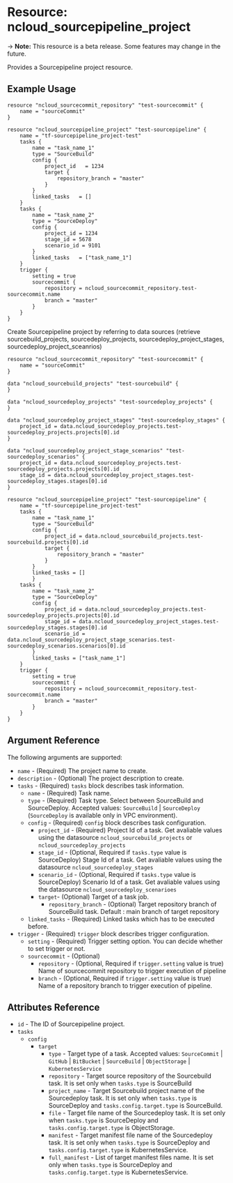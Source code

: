 # Resource: ncloud_sourcepipeline_project

-> **Note:** This resource is a beta release. Some features may change in the future.

Provides a Sourcepipeline project resource.

## Example Usage

```hcl
resource "ncloud_sourcecommit_repository" "test-sourcecommit" {
	name = "sourceCommit"
}

resource "ncloud_sourcepipeline_project" "test-sourcepipeline" {
    name = "tf-sourcepipeline_project-test"
    tasks {
        name = "task_name_1"
        type = "SourceBuild"
        config {
		    project_id   = 1234
            target {
                repository_branch = "master"
            }
        }
        linked_tasks   = []
    }
    tasks {
        name = "task_name_2"
        type = "SourceDeploy"
        config {
            project_id = 1234
            stage_id = 5678
            scenario_id = 9101
        }
        linked_tasks   = ["task_name_1"]
    }
    trigger {
        setting = true
        sourcecommit {
            repository = ncloud_sourcecommit_repository.test-sourcecommit.name
            branch = "master"
        }
    }
}
```

Create Sourcepipeline project by referring to data sources (retrieve sourcebuild_projects, sourcedeploy_projects, sourcedeploy_project_stages, sourcedeploy_project_sceanrios)

```hcl
resource "ncloud_sourcecommit_repository" "test-sourcecommit" {
    name = "sourceCommit"
}

data "ncloud_sourcebuild_projects" "test-sourcebuild" {
}

data "ncloud_sourcedeploy_projects" "test-sourcedeploy_projects" {
}

data "ncloud_sourcedeploy_project_stages" "test-sourcedeploy_stages" {
    project_id = data.ncloud_sourcedeploy_projects.test-sourcedeploy_projects.projects[0].id
}

data "ncloud_sourcedeploy_project_stage_scenarios" "test-sourcedeploy_scenarios" {
    project_id = data.ncloud_sourcedeploy_projects.test-sourcedeploy_projects.projects[0].id
    stage_id = data.ncloud_sourcedeploy_project_stages.test-sourcedeploy_stages.stages[0].id
}

resource "ncloud_sourcepipeline_project" "test-sourcepipeline" {
    name = "tf-sourcepipeline_project-test"
    tasks {
        name = "task_name_1"
        type = "SourceBuild"
        config {
            project_id = data.ncloud_sourcebuild_projects.test-sourcebuild.projects[0].id
            target {
                repository_branch = "master"
            }
        }
        linked_tasks = []
        }
    tasks {
        name = "task_name_2"
        type = "SourceDeploy"
        config {
            project_id = data.ncloud_sourcedeploy_projects.test-sourcedeploy_projects.projects[0].id
            stage_id = data.ncloud_sourcedeploy_project_stages.test-sourcedeploy_stages.stages[0].id
            scenario_id = data.ncloud_sourcedeploy_project_stage_scenarios.test-sourcedeploy_scenarios.scenarios[0].id
        }
        linked_tasks = ["task_name_1"]
    }
    trigger {
        setting = true
        sourcecommit {
            repository = ncloud_sourcecommit_repository.test-sourcecommit.name
            branch = "master"
        }
    }
}
```

## Argument Reference

The following arguments are supported:

*   `name` - (Required) The project name to create.
*   `description` - (Optional) The project description to create.
*   `tasks` - (Required) `tasks` block describes task information.
    *   `name` - (Required) Task name.
    *   `type` - (Required) Task type. Select between SourceBuild and SourceDeploy. Accepted values: `SourceBuild` | `SourceDeploy` (`SourceDeploy` is available only in VPC environment).
    *   `config` - (Required) `config` block describes task configuration.
        *   `project_id` - (Required) Project Id of a task. Get avaliable values using the datasource `ncloud_sourcebuild_projects` or `ncloud_sourcedeploy_projects`
        *   `stage_id` - (Optional, Required if `tasks.type` value is SourceDeploy) Stage Id of a task. Get avaliable values using the datasource `ncloud_sourcedeploy_stages`
        *   `scenario_id` - (Optional, Required if `tasks.type` value is SourceDeploy) Scenario Id of a task. Get avaliable values using the datasource `ncloud_sourcedeploy_scenarioes`
        *   `target`- (Optional) Target of a task job.
            *   `repository_branch` - (Optional) Target repository branch of SourceBuild task. Default : main branch of target repository
    *   `linked_tasks` - (Required) Linked tasks which has to be executed before.
*   `trigger` - (Required) `trigger` block describes trigger configuration.
    *   `setting` - (Required) Trigger setting option. You can decide whether to set trigger or not.
    *   `sourcecommit` - (Optional)
        *   `repository` - (Optional, Required if `trigger.setting` value is true) Name of sourcecommit repository to trigger execution of pipeline
        *   `branch` - (Optional, Required if `trigger.setting` value is true) Name of a repository branch to trigger execution of pipeline.

## Attributes Reference

*   `id` - The ID of Sourcepipeline project.
*   `tasks`
    *   `config`
        *   `target`
            *   `type` - Target type of a task. Accepted values: `SourceCommit` | `GitHub` | `BitBucket` | `SourceBuild` | `ObjectStorage` | `KubernetesService`
            *   `repository` - Target source repository of the Sourcebuild task. It is set only when `tasks.type` is SourceBuild
            *   `project_name` - Target Sourcebuild project name of the Sourcedeploy task. It is set only when `tasks.type` is SourceDeploy and `tasks.config.target.type` is SourceBuild.
            *   `file` - Target file name of the Sourcedeploy task. It is set only when `tasks.type` is SourceDeploy and `tasks.config.target.type` is ObjectStorage.
            *   `manifest` - Target manifest file name of the Sourcedeploy task. It is set only when `tasks.type` is SourceDeploy and `tasks.config.target.type` is KubernetesService.
            *   `full_manifest` - List of target manifest files name. It is set only when `tasks.type` is SourceDeploy and `tasks.config.target.type` is KubernetesService.
